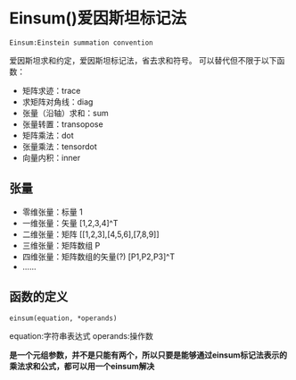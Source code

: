 # Einsum()爱因斯坦标记法

    Einsum:Einstein summation convention
  
爱因斯坦求和约定，爱因斯坦标记法，省去求和符号。
可以替代但不限于以下函数：

+ 矩阵求迹：trace
+ 求矩阵对角线：diag
+ 张量（沿轴）求和：sum
+ 张量转置：transopose
+ 矩阵乘法：dot
+ 张量乘法：tensordot
+ 向量内积：inner


## 张量

+ 零维张量：标量 1
+ 一维张量：矢量 [1,2,3,4]^T
+ 二维张量：矩阵 [[1,2,3],[4,5,6],[7,8,9]]
+ 三维张量：矩阵数组 P
+ 四维张量：矩阵数组的矢量(?) [P1,P2,P3]^T
+ ......


## 函数的定义

    einsum(equation, *operands)
    
equation:字符串表达式
operands:操作数

**是一个元组参数，并不是只能有两个，所以只要是能够通过einsum标记法表示的乘法求和公式，都可以用一个einsum解决**
